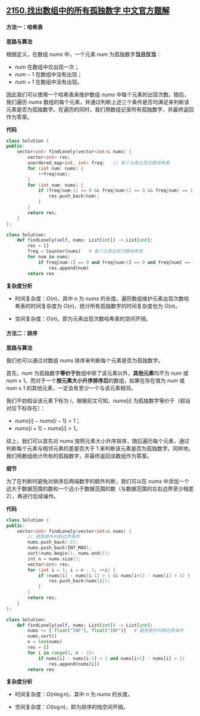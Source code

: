 ## [2150.找出数组中的所有孤独数字 中文官方题解](https://leetcode.cn/problems/find-all-lonely-numbers-in-the-array/solutions/100000/zhao-chu-shu-zu-zhong-de-suo-you-gu-du-s-dy7g)

#### 方法一：哈希表

**思路与算法**

根据定义，在数组 $\textit{nums}$ 中，一个元素 $\textit{num}$ 为孤独数字**当且仅当**：
- $\textit{num}$ 在数组中仅出现一次；
- $\textit{num} - 1$ 在数组中没有出现；
- $\textit{num} + 1$ 在数组中没有出现。

因此我们可以使用一个哈希表来维护数组 $\textit{nums}$ 中每个元素的出现次数。随后，我们遍历 $\textit{nums}$ 数组的每个元素，并通过判断上述三个条件是否均满足来判断该元素是否为孤独数字。在遍历的同时，我们用数组记录所有孤独数字，并最终返回作为答案。


**代码**

```C++ [sol1-C++]
class Solution {
public:
    vector<int> findLonely(vector<int>& nums) {
        vector<int> res;
        unordered_map<int, int> freq;   // 每个元素出现次数哈希表
        for (int num: nums) {
            ++freq[num];
        }
        for (int num: nums) {
            if (freq[num-1] == 0 && freq[num+1] == 0 && freq[num] == 1) {
                res.push_back(num);
            }
        }
        return res;
    }
};
```


```Python [sol1-Python3]
class Solution:
    def findLonely(self, nums: List[int]) -> List[int]:
        res = []
        freq = Counter(nums)   # 每个元素出现次数哈希表
        for num in nums:
            if freq[num-1] == 0 and freq[num+1] == 0 and freq[num] == 1:
                res.append(num)
        return res
```


**复杂度分析**

- 时间复杂度：$O(n)$，其中 $n$ 为 $\textit{nums}$ 的长度。遍历数组维护元素出现次数哈希表的时间复杂度为 $O(n)$，统计所有孤独数字的时间复杂度也为 $O(n)$。

- 空间复杂度：$O(n)$，即为元素出现次数哈希表的空间开销。


#### 方法二：排序

**思路与算法**

我们也可以通过对数组 $\textit{nums}$ 排序来判断每个元素是否为孤独数字。

首先，$\textit{num}$ 为孤独数字**等价于**数组中除了该元素以外，**其他元素**均不为 $\textit{num}$ 或 $\textit{num} \pm 1$。而对于一个**按元素大小升序排序后**的数组，如果在存在值为 $\textit{num}$ 或 $\textit{num} \pm 1$ 的其他元素，一定会有至少一个与该元素相邻。

我们不妨假设该元素下标为 $i$，根据前文可知，$\textit{nums}[i]$ 为孤独数字等价于（假设对应下标存在）：
- $\textit{nums}[i] - \textit{nums}[i-1] > 1$；
- $\textit{nums}[i+1] - \textit{nums}[i] > 1$。

综上，我们可以首先对 $\textit{nums}$ 按照元素大小升序排序，随后遍历每个元素，通过判断每个元素与相邻元素的差是否大于 $1$ 来判断该元素是否为孤独数字。同样地，我们用数组统计所有的孤独数字，并最终返回该数组作为答案。

**细节**

为了在判断时避免对排序后两端数字的额外判断，我们可以在 $\textit{nums}$ 中添加一个远大于数据范围的数和一个远小于数据范围的数（与数据范围的左右边界至少相差 $2$），再进行后续操作。

**代码**

```C++ [sol1-C++]
class Solution {
public:
    vector<int> findLonely(vector<int>& nums) {
        // 避免额外判断边界条件
        nums.push_back(-2);
        nums.push_back(INT_MAX);
        sort(nums.begin(), nums.end());
        int n = nums.size();
        vector<int> res;
        for (int i = 1; i < n - 1; ++i) {
            if (nums[i] - nums[i-1] > 1 && nums[i+1] - nums[i] > 1) {
                res.push_back(nums[i]);
            }
        }
        return res;
    }
};
```


```Python [sol1-Python3]
class Solution:
    def findLonely(self, nums: List[int]) -> List[int]:
        nums += [-float("INF"), float("INF")]   # 避免额外判断边界条件
        nums.sort()
        n = len(nums)
        res = []
        for i in range(1, n - 1):
            if nums[i] - nums[i-1] > 1 and nums[i+1] - nums[i] > 1:
                res.append(nums[i])
        return res
```


**复杂度分析**

- 时间复杂度：$O(n \log n)$，其中 $n$ 为 $\textit{nums}$ 的长度。

- 空间复杂度：$O(\log n)$，即为排序的栈空间开销。